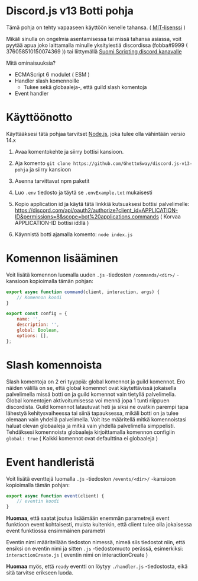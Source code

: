 # Discord.js v13 Botti pohja

Tämä pohja on tehty vapaaseen käyttöön kenelle tahansa. ( [MIT-lisenssi](https://fi.wikipedia.org/wiki/MIT-lisenssi) )

Mikäli sinulla on ongelmia asentamisessa tai missä tahansa asiassa, voit pyytää apua joko laittamalla minulle yksityiestiä discordissa (fobba#9999 ( 376058510150074369 )) tai liittymällä [Suomi Scripting discord kanavalle](https://discord.gg/t34QP4dZzW)

Mitä ominaisuuksia?

- ECMAScript 6 modulet ( ESM )
- Handler slash komennoille
  - Tukee sekä globaaleja-, että guild slash komentoja
- Event handler

#

# Käyttöönotto

Käyttääksesi tätä pohjaa tarvitset [Node.js](https://nodejs.org/en/), joka tulee olla vähintään versio 14.x

1. Avaa komentokehte ja siirry bottisi kansioon.

2. Aja komento `git clone https://github.com/GhettoSway/discord.js-v13-pohja` ja siirry kansioon

3. Asenna tarvittavat npm paketit

4. Luo `.env` tiedosto ja täytä se `.envExample.txt` mukaisesti

5. Kopio application id ja käytä tätä linkkiä kutsuaksesi bottisi palvelimelle: https://discord.com/api/oauth2/authorize?client_id=APPLICATION-ID&permissions=8&scope=bot%20applications.commands
   ( Korvaa APPLICATION-ID bottisi id:llä )

6. Käynnistä botti ajamalla komento: `node index.js`

#

# Komennon lisääminen

Voit lisätä komennon luomalla uuden `.js` -tiedoston `/commands/<dir>/` -kansioon kopioimalla tämän pohjan:

```javascript
export async function command(client, interaction, args) {
	// Komennon koodi
}

export const config = {
	name: '',
	description: '',
	global: Boolean,
	options: [],
};
```

#

# Slash komennoista

Slash komentoja on 2 eri tyyppiä: global komennot ja guild komennot. Ero näiden välillä on se, että global komennot ovat käytettävissä jokaisella palvelimella missä botti on ja guild komennot vain tietyllä palvelimella. Global komentojen aktivoitumisessa voi mennä jopa 1 tunti riippuen discordista. Guild komennot latautuvat heti ja siksi ne ovatkin parempi tapa lähestyä kehitysvaiheessa tai siinä tapauksessa, mikäli botti on ja tulee olemaan vain yhdellä palvelimella. Voit itse määritellä mitkä komennoistasi haluat olevan globaaleja ja mitkä vain yhdellä palvelimella simppelisti. Tehdäksesi komennoista globaaleja kirjoittamalla komennon configiin `global: true` ( Kaikki komennot ovat defaulttina ei globaaleja )

#

# Event handleristä

Voit lisätä eventtejä luomalla `.js` -tiedoston `/events/<dir>/` -kansioon kopioimalla tämän pohjan:

```javascript
export async function event(client) {
	// eventin koodi
}
```

**Huomaa**, että saatat joutua lisäämään enemmän parametrejä event funktioon event kohtaisesti, muista kuitenkin, että client tulee olla jokaisessa event funktiossa ensimmäinen parametri

Eventin nimi määritellään tiedoston nimessä, nimeä siis tiedostot niin, että ensiksi on eventin nimi ja sitten `.js` -tiedostomuoto perässä, esimerkiksi: `interactionCreate.js` ( eventin nimi on interactionCreate )

**Huomaa** myös, että `ready` eventti on löytyy `./handler.js` -tiedostosta, eikä sitä tarvitse erikseen luoda.

#

